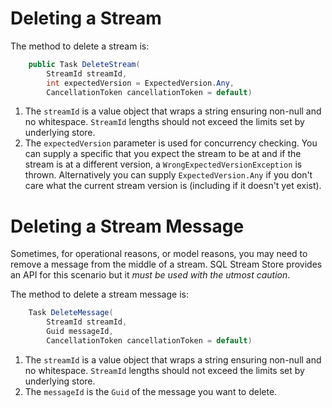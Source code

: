 # Deleting a Stream

The method to delete a stream is:

```csharp
    public Task DeleteStream(
        StreamId streamId,
        int expectedVersion = ExpectedVersion.Any,
        CancellationToken cancellationToken = default)
```

1. The `streamId` is a value object that wraps a string ensuring non-null and no
      whitespace. `StreamId` lengths should not exceed the limits set by underlying
      store.
2. The `expectedVersion` parameter is used for concurrency checking. You can
   supply a specific that you expect the stream to be at and if the stream is at
   a different version, a `WrongExpectedVersionException` is thrown.
   Alternatively you can supply `ExpectedVersion.Any` if you don't care what the
   current stream version is (including if it doesn't yet exist).

# Deleting a Stream Message

Sometimes, for operational reasons, or model reasons, you may need to
remove a message from the middle of a stream. SQL Stream Store provides an API for this
scenario but it _must be used with the utmost caution_.

The method to delete a stream message is:

```csharp
    Task DeleteMessage(
        StreamId streamId,
        Guid messageId,
        CancellationToken cancellationToken = default)
```

1. The `streamId` is a value object that wraps a string ensuring non-null and no
      whitespace. `StreamId` lengths should not exceed the limits set by underlying
      store.
2. The `messageId` is the `Guid` of the message you want to delete.